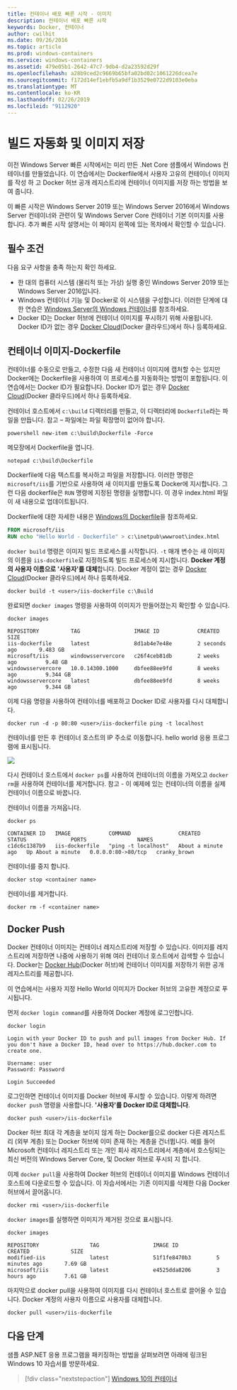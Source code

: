 ```yaml
---
title: 컨테이너 배포 빠른 시작 - 이미지
description: 컨테이너 배포 빠른 시작
keywords: Docker, 컨테이너
author: cwilhit
ms.date: 09/26/2016
ms.topic: article
ms.prod: windows-containers
ms.service: windows-containers
ms.assetid: 479e05b1-2642-47c7-9db4-d2a23592d29f
ms.openlocfilehash: a28b9ced2c9669b65bfa02bd02c1061226dcea7e
ms.sourcegitcommit: f172d14ef1ebfb5a9df1b3529e0722d9103e0eba
ms.translationtype: MT
ms.contentlocale: ko-KR
ms.lasthandoff: 02/26/2019
ms.locfileid: "9112920"
---
```

# <a name="automating-builds-and-saving-images"></a>빌드 자동화 및 이미지 저장

이전 Windows Server 빠른 시작에서는 미리 만든 .Net Core 샘플에서 Windows 컨테이너를 만들었습니다. 이 연습에서는 Dockerfile에서 사용자 고유의 컨테이너 이미지를 작성 하 고 Docker 허브 공개 레지스트리에 컨테이너 이미지를 저장 하는 방법을 보여 줍니다.

이 빠른 시작은 Windows Server 2019 또는 Windows Server 2016에서 Windows Server 컨테이너와 관련이 및 Windows Server Core 컨테이너 기본 이미지를 사용 합니다. 추가 빠른 시작 설명서는 이 페이지 왼쪽에 있는 목차에서 확인할 수 있습니다.

## <a name="prerequisites"></a>필수 조건

다음 요구 사항을 충족 하는지 확인 하세요.

- 한 대의 컴퓨터 시스템 (물리적 또는 가상) 실행 중인 Windows Server 2019 또는 Windows Server 2016입니다.
- Windows 컨테이너 기능 및 Docker로 이 시스템을 구성합니다. 이러한 단계에 대한 연습은 [Windows Server의 Windows 컨테이너](./quick-start-windows-server.md)를 참조하세요.
- Docker ID는 Docker 허브에 컨테이너 이미지를 푸시하기 위해 사용됩니다. Docker ID가 없는 경우 [Docker Cloud](https://cloud.docker.com/)(Docker 클라우드)에서 하나 등록하세요.

## <a name="container-image---dockerfile"></a>컨테이너 이미지-Dockerfile

컨테이너를 수동으로 만들고, 수정한 다음 새 컨테이너 이미지에 캡처할 수는 있지만 Docker에는 Dockerfile을 사용하여 이 프로세스를 자동화하는 방법이 포합됩니다. 이 연습에서는 Docker ID가 필요합니다. Docker ID가 없는 경우 [Docker Cloud]( https://cloud.docker.com/)(Docker 클라우드)에서 하나 등록하세요.

컨테이너 호스트에서 `c:\build` 디렉터리를 만들고, 이 디렉터리에 `Dockerfile`라는 파일을 만듭니다. 참고 – 파일에는 파일 확장명이 없어야 합니다.

```console
powershell new-item c:\build\Dockerfile -Force
```

메모장에서 Dockerfile을 엽니다.

```console
notepad c:\build\Dockerfile
```

Dockerfile에 다음 텍스트를 복사하고 파일을 저장합니다. 이러한 명령은 `microsoft/iis`를 기반으로 사용하여 새 이미지를 만들도록 Docker에 지시합니다. 그런 다음 dockerfile은 `RUN` 명령에 지정된 명령을 실행합니다. 이 경우 index.html 파일이 새 내용으로 업데이트됩니다.

Dockerfile에 대한 자세한 내용은 [Windows의 Dockerfile](../manage-docker/manage-windows-dockerfile.md)을 참조하세요.

```dockerfile
FROM microsoft/iis
RUN echo "Hello World - Dockerfile" > c:\inetpub\wwwroot\index.html
```

`docker build` 명령은 이미지 빌드 프로세스를 시작합니다. `-t` 매개 변수는 새 이미지의 이름을 `iis-dockerfile`로 지정하도록 빌드 프로세스에 지시합니다. **Docker 계정의 사용자 이름으로 '사용자'를 대체**합니다. Docker 계정이 없는 경우 [Docker Cloud](https://cloud.docker.com/)(Docker 클라우드)에서 하나 등록하세요.

```console
docker build -t <user>/iis-dockerfile c:\Build
```

완료되면 `docker images` 명령을 사용하여 이미지가 만들어졌는지 확인할 수 있습니다.

```console
docker images

REPOSITORY          TAG                 IMAGE ID            CREATED             SIZE
iis-dockerfile      latest              8d1ab4e7e48e        2 seconds ago       9.483 GB
microsoft/iis       windowsservercore   c26f4ceb81db        2 weeks ago         9.48 GB
windowsservercore   10.0.14300.1000     dbfee88ee9fd        8 weeks ago         9.344 GB
windowsservercore   latest              dbfee88ee9fd        8 weeks ago         9.344 GB
```

이제 다음 명령을 사용하여 컨테이너를 배포하고 Docker ID로 사용자를 다시 대체합니다.

```console
docker run -d -p 80:80 <user>/iis-dockerfile ping -t localhost
```

컨테이너를 만든 후 컨테이너 호스트의 IP 주소로 이동합니다. hello world 응용 프로그램에 표시됩니다.

![](media/dockerfile2.png)

다시 컨테이너 호스트에서 `docker ps`를 사용하여 컨테이너의 이름을 가져오고 `docker rm`을 사용하여 컨테이너를 제거합니다. 참고 - 이 예제에 있는 컨테이너의 이름을 실제 컨테이너 이름으로 바꿉니다.

컨테이너 이름을 가져옵니다.

```console
docker ps

CONTAINER ID   IMAGE            COMMAND               CREATED              STATUS              PORTS                NAMES
c1dc6c1387b9   iis-dockerfile   "ping -t localhost"   About a minute ago   Up About a minute   0.0.0.0:80->80/tcp   cranky_brown
```

컨테이너를 중지 합니다.

```console
docker stop <container name>
```

컨테이너를 제거합니다.

```console
docker rm -f <container name>
```

## <a name="docker-push"></a>Docker Push

Docker 컨테이너 이미지는 컨테이너 레지스트리에 저장할 수 있습니다. 이미지를 레지스트리에 저장하면 나중에 사용하기 위해 여러 컨테이너 호스트에서 검색할 수 있습니다. Docker는 [Docker Hub](https://hub.docker.com/)(Docker 허브)에 컨테이너 이미지를 저장하기 위한 공개 레지스트리를 제공합니다.

이 연습에서는 사용자 지정 Hello World 이미지가 Docker 허브의 고유한 계정으로 푸시됩니다.

먼저 `docker login command`를 사용하여 Docker 계정에 로그인합니다.

```console
docker login

Login with your Docker ID to push and pull images from Docker Hub. If you don't have a Docker ID, head over to https://hub.docker.com to create one.

Username: user
Password: Password

Login Succeeded
```

로그인하면 컨테이너 이미지를 Docker 허브에 푸시할 수 있습니다. 이렇게 하려면 `docker push` 명령을 사용합니다. **'사용자'를 Docker ID로 대체합니다**. 

```console
docker push <user>/iis-dockerfile
```

Docker 허브 최대 각 계층을 보이지 않게 하는 Docker를으로 docker 다른 레지스트리 (외부 계층) 또는 Docker 허브에 이미 존재 하는 계층을 건너뜁니다.  예를 들어 Microsoft 컨테이너 레지스트리 또는 개인 회사 레지스트리에서 계층에서 호스팅되는 최신 버전의 Windows Server Core, 및 Docker 허브로 푸시되 지 합니다.

이제 `docker pull`을 사용하여 Docker 허브의 컨테이너 이미지를 Windows 컨테이너 호스트에 다운로드할 수 있습니다. 이 자습서에서는 기존 이미지를 삭제한 다음 Docker 허브에서 끌어옵니다. 

```console
docker rmi <user>/iis-dockerfile
```

`docker images`를 실행하면 이미지가 제거된 것으로 표시됩니다.

```console
docker images

REPOSITORY                TAG                 IMAGE ID            CREATED             SIZE
modified-iis              latest              51f1fe8470b3        5 minutes ago       7.69 GB
microsoft/iis             latest              e4525dda8206        3 hours ago         7.61 GB
```

마지막으로 docker pull을 사용하여 이미지를 다시 컨테이너 호스트로 끌어올 수 있습니다. Docker 계정의 사용자 이름으로 사용자를 대체합니다. 

```
docker pull <user>/iis-dockerfile
```

## <a name="next-steps"></a>다음 단계

샘플 ASP.NET 응용 프로그램을 패키징하는 방법을 살펴보려면 아래에 링크된 Windows 10 자습서를 방문하세요.

> [!div class="nextstepaction"]
> [Windows 10의 컨테이너](./quick-start-windows-10.md)
